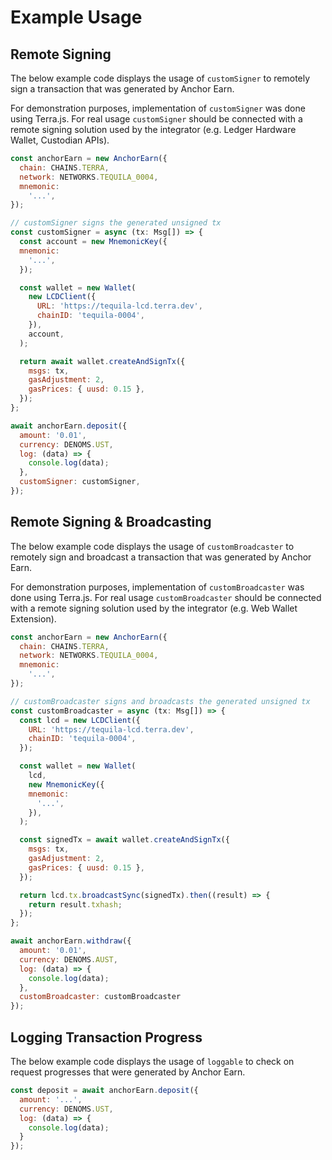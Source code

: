 # Example Usage

## Remote Signing

The below example code displays the usage of `customSigner` to remotely sign a transaction that was generated by Anchor Earn.

For demonstration purposes, implementation of `customSigner` was done using Terra.js. For real usage `customSigner` should be connected with a remote signing solution used by the integrator \(e.g. Ledger Hardware Wallet, Custodian APIs\).

```javascript
const anchorEarn = new AnchorEarn({
  chain: CHAINS.TERRA,
  network: NETWORKS.TEQUILA_0004,
  mnemonic:
    '...',
});

// customSigner signs the generated unsigned tx
const customSigner = async (tx: Msg[]) => {
  const account = new MnemonicKey({
  mnemonic:
    '...',
  });

  const wallet = new Wallet(
    new LCDClient({
      URL: 'https://tequila-lcd.terra.dev',
      chainID: 'tequila-0004',
    }),
    account,
  );

  return await wallet.createAndSignTx({
    msgs: tx,
    gasAdjustment: 2,
    gasPrices: { uusd: 0.15 },
  });
};

await anchorEarn.deposit({
  amount: '0.01',
  currency: DENOMS.UST,
  log: (data) => {
    console.log(data);
  },
  customSigner: customSigner,
});
```



## Remote Signing & Broadcasting

The below example code displays the usage of `customBroadcaster` to remotely sign and broadcast a transaction that was generated by Anchor Earn.

For demonstration purposes, implementation of `customBroadcaster` was done using Terra.js. For real usage `customBroadcaster` should be connected with a remote signing solution used by the integrator \(e.g. Web Wallet Extension\).

```javascript
const anchorEarn = new AnchorEarn({
  chain: CHAINS.TERRA,
  network: NETWORKS.TEQUILA_0004,
  mnemonic:
    '...',
});

// customBroadcaster signs and broadcasts the generated unsigned tx
const customBroadcaster = async (tx: Msg[]) => {
  const lcd = new LCDClient({
    URL: 'https://tequila-lcd.terra.dev',
    chainID: 'tequila-0004',
  });

  const wallet = new Wallet(
    lcd,
    new MnemonicKey({
    mnemonic:
      '...',
    }),
  );

  const signedTx = await wallet.createAndSignTx({
    msgs: tx,
    gasAdjustment: 2,
    gasPrices: { uusd: 0.15 },
  });

  return lcd.tx.broadcastSync(signedTx).then((result) => {
    return result.txhash;
  });
};

await anchorEarn.withdraw({
  amount: '0.01',
  currency: DENOMS.AUST,
  log: (data) => {
    console.log(data);
  },
  customBroadcaster: customBroadcaster
});
```



## Logging Transaction Progress

The below example code displays the usage of `loggable` to check on request progresses that were generated by Anchor Earn.

```javascript
const deposit = await anchorEarn.deposit({
  amount: '...',
  currency: DENOMS.UST,
  log: (data) => {
    console.log(data);
  }
});
```

